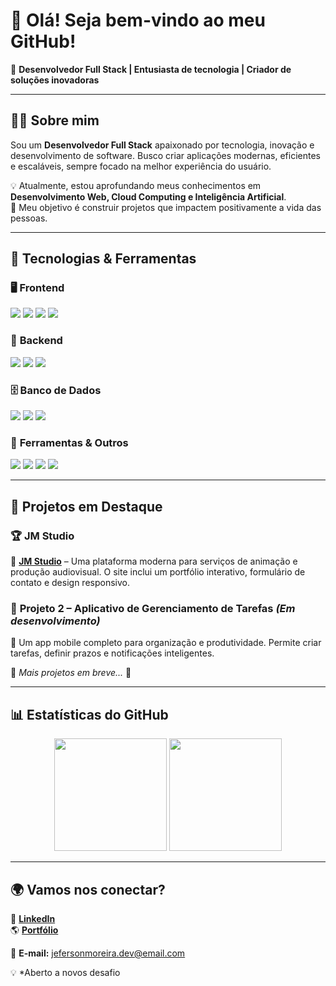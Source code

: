 # 👋 Olá! Seja bem-vindo ao meu GitHub!  

🚀 **Desenvolvedor Full Stack | Entusiasta de tecnologia | Criador de soluções inovadoras**  

---

## 🧑‍💻 Sobre mim  
Sou um **Desenvolvedor Full Stack** apaixonado por tecnologia, inovação e desenvolvimento de software. Busco criar aplicações modernas, eficientes e escaláveis, sempre focado na melhor experiência do usuário.  

💡 Atualmente, estou aprofundando meus conhecimentos em **Desenvolvimento Web, Cloud Computing e Inteligência Artificial**.  
🎯 Meu objetivo é construir projetos que impactem positivamente a vida das pessoas.  

---

## 🚀 Tecnologias & Ferramentas  

### 🖥️ **Frontend**  
<p align="left">
  <img src="https://img.shields.io/badge/-HTML5-E34F26?style=flat&logo=html5&logoColor=white" />
  <img src="https://img.shields.io/badge/-CSS3-1572B6?style=flat&logo=css3&logoColor=white" />
  <img src="https://img.shields.io/badge/-JavaScript-F7DF1E?style=flat&logo=javascript&logoColor=black" />
  <img src="https://img.shields.io/badge/-React-61DAFB?style=flat&logo=react&logoColor=black" />
</p>

### 💾 **Backend**  
<p align="left">
  <img src="https://img.shields.io/badge/-Python-3776AB?style=flat&logo=python&logoColor=white" />
  <img src="https://img.shields.io/badge/-Node.js-339933?style=flat&logo=node.js&logoColor=white" />
  <img src="https://img.shields.io/badge/-PHP-777BB4?style=flat&logo=php&logoColor=white" />
</p>

### 🗄️ **Banco de Dados**  
<p align="left">
  <img src="https://img.shields.io/badge/-MySQL-4479A1?style=flat&logo=mysql&logoColor=white" />
  <img src="https://img.shields.io/badge/-PostgreSQL-336791?style=flat&logo=postgresql&logoColor=white" />
  <img src="https://img.shields.io/badge/-Firebase-FFCA28?style=flat&logo=firebase&logoColor=black" />
</p>

### 🔧 **Ferramentas & Outros**  
<p align="left">
  <img src="https://img.shields.io/badge/-Git-F05032?style=flat&logo=git&logoColor=white" />
  <img src="https://img.shields.io/badge/-Docker-2496ED?style=flat&logo=docker&logoColor=white" />
  <img src="https://img.shields.io/badge/-Linux-FCC624?style=flat&logo=linux&logoColor=black" />
  <img src="https://img.shields.io/badge/-VS%20Code-007ACC?style=flat&logo=visual-studio-code&logoColor=white" />
</p>

---

## 📌 Projetos em Destaque  

### 🏆 **JM Studio**  
🔹 [**JM Studio**](https://site-jm-studio.vercel.app) – Uma plataforma moderna para serviços de animação e produção audiovisual. O site inclui um portfólio interativo, formulário de contato e design responsivo.  

### 📱 **Projeto 2 – Aplicativo de Gerenciamento de Tarefas** *(Em desenvolvimento)*  
🔹 Um app mobile completo para organização e produtividade. Permite criar tarefas, definir prazos e notificações inteligentes.  

📌 *Mais projetos em breve...* 🚀  

---

## 📊 Estatísticas do GitHub  

<div align="center">
  <img height="180em" src="https://github-readme-stats.vercel.app/api?username=Jeferson7770&show_icons=true&theme=radical" />
  <img height="180em" src="https://github-readme-stats.vercel.app/api/top-langs/?username=Jeferson7770&layout=compact&theme=radical" />
</div>  

---

## 🌍 Vamos nos conectar?  

📌 [**LinkedIn**](https://www.linkedin.com/in/jefersonmoreiradev/)  
🌎 [**Portfólio**](https://site-jm-studio.vercel.app)  

📧 **E-mail:** jefersonmoreira.dev@email.com  

💡 *Aberto a novos desafio

